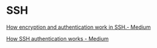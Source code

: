 # SSH

[How encryption and authentication work in SSH.- Medium](https://medium.com/@akanksha17/how-encryption-and-authentication-work-in-ssh-504cfcb23181)

[How SSH authentication works - Medium](https://medium.com/@kutsav/how-ssh-authentication-works-a62bb3d47202)
 
